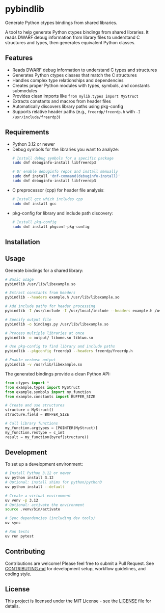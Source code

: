 # pybindlib
Generate Python ctypes bindings from shared libraries.

A tool to help generate Python ctypes bindings from shared libraries. It reads DWARF debug information from library files to understand C structures and types, then generates equivalent Python classes.

## Features

- Reads DWARF debug information to understand C types and structures
- Generates Python ctypes classes that match the C structures
- Handles complex type relationships and dependencies
- Creates proper Python modules with types, symbols, and constants submodules
- Provides clean imports like `from mylib.types import MyStruct`
- Extracts constants and macros from header files
- Automatically discovers library paths using pkg-config
- Supports relative header paths (e.g., `freerdp/freerdp.h` with `-I /usr/include/freerdp3`)

## Requirements

- Python 3.12 or newer
- Debug symbols for the libraries you want to analyze:
  ```bash
  # Install debug symbols for a specific package
  sudo dnf debuginfo-install libfreerdp3

  # Or enable debuginfo repos and install manually
  sudo dnf install 'dnf-command(debuginfo-install)'
  sudo dnf debuginfo-install libfreerdp3
  ```
- C preprocessor (cpp) for header file analysis:
  ```bash
  # Install gcc which includes cpp
  sudo dnf install gcc
  ```
- pkg-config for library and include path discovery:
  ```bash
  # Install pkg-config
  sudo dnf install pkgconf-pkg-config
  ```

## Installation

## Usage

Generate bindings for a shared library:

```bash
# Basic usage
pybindlib /usr/lib/libexample.so

# Extract constants from headers
pybindlib --headers example.h /usr/lib/libexample.so

# Add include paths for header processing
pybindlib -I /usr/include -I /usr/local/include --headers example.h /usr/lib/libexample.so

# Specify output file
pybindlib -o bindings.py /usr/lib/libexample.so

# Process multiple libraries at once
pybindlib -o output/ libone.so libtwo.so

# Use pkg-config to find library and include paths
pybindlib --pkgconfig freerdp3 --headers freerdp/freerdp.h

# Enable verbose output
pybindlib -v /usr/lib/libexample.so
```

The generated bindings provide a clean Python API:

```python
from ctypes import *
from example.types import MyStruct
from example.symbols import my_function
from example.constants import BUFFER_SIZE

# Create and use structures
structure = MyStruct()
structure.field = BUFFER_SIZE

# Call library functions
my_function.argtypes = [POINTER(MyStruct)]
my_function.restype = c_int
result = my_function(byref(structure))
```

## Development

To set up a development environment:

```bash
# Install Python 3.12 or newer
uv python install 3.12
# Optional: install shims for python/python3
uv python install --default

# Create a virtual environment
uv venv -p 3.12
# Optional: activate the environment
source .venv/bin/activate

# Sync dependencies (including dev tools)
uv sync

# Run tests
uv run pytest
```

## Contributing

Contributions are welcome! Please feel free to submit a Pull Request. See [CONTRIBUTING.md](CONTRIBUTING.md) for development setup, workflow guidelines, and coding style.

## License

This project is licensed under the MIT License - see the [LICENSE](LICENSE) file for details.

